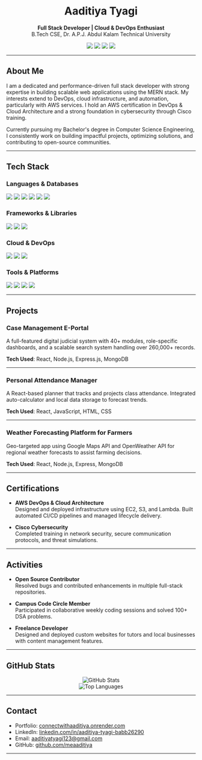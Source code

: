 <h1 align="center">Aaditiya Tyagi</h1>

<p align="center">
  <strong>Full Stack Developer | Cloud & DevOps Enthusiast</strong><br>
  B.Tech CSE, Dr. A.P.J. Abdul Kalam Technical University
</p>

<p align="center">
  <a href="https://linkedin.com/in/aaditiya-tyagi-babb26290/"><img src="https://img.shields.io/badge/LinkedIn-Profile-blue?style=flat&logo=linkedin"></a>
  <a href="mailto:aaditiyatyagi123@gmail.com"><img src="https://img.shields.io/badge/Email-Contact-red?style=flat&logo=gmail"></a>
  <a href="https://github.com/meaaditiya"><img src="https://img.shields.io/badge/GitHub-Profile-black?style=flat&logo=github"></a>
  <a href="https://connectwithaaditiya.onrender.com/"><img src="https://img.shields.io/badge/Portfolio-Visit-orange?style=flat&logo=firefox-browser"></a>
</p>

---

## About Me

I am a dedicated and performance-driven full stack developer with strong expertise in building scalable web applications using the MERN stack. My interests extend to DevOps, cloud infrastructure, and automation, particularly with AWS services. I hold an AWS certification in DevOps & Cloud Architecture and a strong foundation in cybersecurity through Cisco training.

Currently pursuing my Bachelor's degree in Computer Science Engineering, I consistently work on building impactful projects, optimizing solutions, and contributing to open-source communities.

---

## Tech Stack

### Languages & Databases
<p>
  <img src="https://img.shields.io/badge/Java-007396?style=flat&logo=java&logoColor=white" />
  <img src="https://img.shields.io/badge/Python-3776AB?style=flat&logo=python&logoColor=white" />
  <img src="https://img.shields.io/badge/JavaScript-F7DF1E?style=flat&logo=javascript&logoColor=black" />
  <img src="https://img.shields.io/badge/SQL-336791?style=flat&logo=mysql&logoColor=white" />
  <img src="https://img.shields.io/badge/PostgreSQL-336791?style=flat&logo=postgresql&logoColor=white" />
  <img src="https://img.shields.io/badge/MongoDB-4EA94B?style=flat&logo=mongodb&logoColor=white" />
</p>

### Frameworks & Libraries
<p>
  <img src="https://img.shields.io/badge/React-61DAFB?style=flat&logo=react&logoColor=black" />
  <img src="https://img.shields.io/badge/Node.js-339933?style=flat&logo=node.js&logoColor=white" />
  <img src="https://img.shields.io/badge/Express.js-000000?style=flat&logo=express&logoColor=white" />
</p>

### Cloud & DevOps
<p>
  <img src="https://img.shields.io/badge/AWS-232F3E?style=flat&logo=amazon-aws&logoColor=white" />
  <img src="https://img.shields.io/badge/Docker-2496ED?style=flat&logo=docker&logoColor=white" />
  <img src="https://img.shields.io/badge/Firebase-FFCA28?style=flat&logo=firebase&logoColor=black" />
</p>

### Tools & Platforms
<p>
  <img src="https://img.shields.io/badge/Git-F05032?style=flat&logo=git&logoColor=white" />
  <img src="https://img.shields.io/badge/GitHub-181717?style=flat&logo=github&logoColor=white" />
  <img src="https://img.shields.io/badge/VSCode-007ACC?style=flat&logo=visual-studio-code&logoColor=white" />
  <img src="https://img.shields.io/badge/Postman-FF6C37?style=flat&logo=postman&logoColor=white" />
</p>

---

## Projects

### Case Management E-Portal  
A full-featured digital judicial system with 40+ modules, role-specific dashboards, and a scalable search system handling over 260,000+ records.

**Tech Used**: React, Node.js, Express.js, MongoDB

---

### Personal Attendance Manager  
A React-based planner that tracks and projects class attendance. Integrated auto-calculator and local data storage to forecast trends.

**Tech Used**: React, JavaScript, HTML, CSS

---

### Weather Forecasting Platform for Farmers  
Geo-targeted app using Google Maps API and OpenWeather API for regional weather forecasts to assist farming decisions.

**Tech Used**: React, Node.js, Express, MongoDB

---

## Certifications

- **AWS DevOps & Cloud Architecture**  
  Designed and deployed infrastructure using EC2, S3, and Lambda. Built automated CI/CD pipelines and managed lifecycle delivery.

- **Cisco Cybersecurity**  
  Completed training in network security, secure communication protocols, and threat simulations.

---

## Activities

- **Open Source Contributor**  
  Resolved bugs and contributed enhancements in multiple full-stack repositories.

- **Campus Code Circle Member**  
  Participated in collaborative weekly coding sessions and solved 100+ DSA problems.

- **Freelance Developer**  
  Designed and deployed custom websites for tutors and local businesses with content management features.

---

## GitHub Stats

<p align="center">
  <img src="https://github-readme-stats.vercel.app/api?username=meaaditiya&show_icons=true&theme=default&hide_title=false&count_private=true" alt="GitHub Stats" />
  <br />
  <img src="https://github-readme-stats.vercel.app/api/top-langs/?username=meaaditiya&layout=compact&theme=default" alt="Top Languages" />
</p>

---

## Contact

- Portfolio: [connectwithaaditiya.onrender.com](https://connectwithaaditiya.onrender.com)  
- LinkedIn: [linkedin.com/in/aaditiya-tyagi-babb26290](https://linkedin.com/in/aaditiya-tyagi-babb26290)  
- Email: [aaditiyatyagi123@gmail.com](mailto:aaditiyatyagi123@gmail.com)  
- GitHub: [github.com/meaaditiya](https://github.com/meaaditiya)

---
